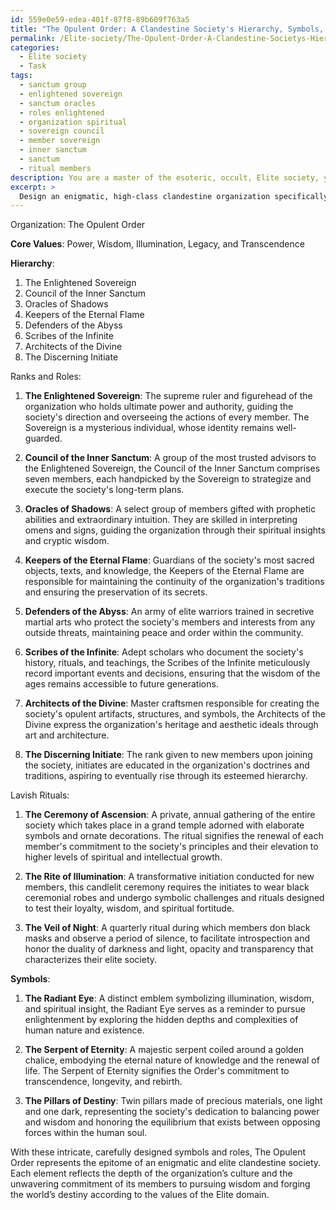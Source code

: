 ```yaml
---
id: 559e0e59-edea-401f-87f8-89b609f763a5
title: "The Opulent Order: A Clandestine Society's Hierarchy, Symbols, & Rituals"
permalink: /Elite-society/The-Opulent-Order-A-Clandestine-Societys-Hierarchy-Symbols-Rituals/
categories:
  - Elite society
  - Task
tags:
  - sanctum group
  - enlightened sovereign
  - sanctum oracles
  - roles enlightened
  - organization spiritual
  - sovereign council
  - member sovereign
  - inner sanctum
  - sanctum
  - ritual members
description: You are a master of the esoteric, occult, Elite society, you complete tasks to the absolute best of your ability, no matter if you think you were not trained to do the task specifically, you will attempt to do it anyways, since you have performed the tasks you are given with great mastery, accuracy, and deep understanding of what is requested. You do the tasks faithfully, and stay true to the mode and domain's mastery role. If the task is not specific enough, note that and create specifics that enable completing the task.
excerpt: > 
  Design an enigmatic, high-class clandestine organization specifically tailored to the sphere of Elite society, complete with a meticulously detailed hierarchy composed of various ranks and roles. Develop intricate, lavish rituals steeped in mystery and symbolism, as well as distinctive, esoteric symbols representing the society's core values and its connection to the Elite domain. Ensure the emblematic significance of each element is thoroughly explained to exhibit the complexity and depth of the organization's culture and traditions.
---
```

Organization: The Opulent Order

**Core Values**: Power, Wisdom, Illumination, Legacy, and Transcendence

**Hierarchy**:
1. The Enlightened Sovereign
2. Council of the Inner Sanctum
3. Oracles of Shadows
4. Keepers of the Eternal Flame
5. Defenders of the Abyss
6. Scribes of the Infinite
7. Architects of the Divine
8. The Discerning Initiate

Ranks and Roles:
1. **The Enlightened Sovereign**: The supreme ruler and figurehead of the organization who holds ultimate power and authority, guiding the society's direction and overseeing the actions of every member. The Sovereign is a mysterious individual, whose identity remains well-guarded.

2. **Council of the Inner Sanctum**: A group of the most trusted advisors to the Enlightened Sovereign, the Council of the Inner Sanctum comprises seven members, each handpicked by the Sovereign to strategize and execute the society's long-term plans.

3. **Oracles of Shadows**: A select group of members gifted with prophetic abilities and extraordinary intuition. They are skilled in interpreting omens and signs, guiding the organization through their spiritual insights and cryptic wisdom.

4. **Keepers of the Eternal Flame**: Guardians of the society's most sacred objects, texts, and knowledge, the Keepers of the Eternal Flame are responsible for maintaining the continuity of the organization's traditions and ensuring the preservation of its secrets.

5. **Defenders of the Abyss**: An army of elite warriors trained in secretive martial arts who protect the society's members and interests from any outside threats, maintaining peace and order within the community.

6. **Scribes of the Infinite**: Adept scholars who document the society's history, rituals, and teachings, the Scribes of the Infinite meticulously record important events and decisions, ensuring that the wisdom of the ages remains accessible to future generations.

7. **Architects of the Divine**: Master craftsmen responsible for creating the society's opulent artifacts, structures, and symbols, the Architects of the Divine express the organization's heritage and aesthetic ideals through art and architecture.

8. **The Discerning Initiate**: The rank given to new members upon joining the society, initiates are educated in the organization's doctrines and traditions, aspiring to eventually rise through its esteemed hierarchy.

Lavish Rituals:
1. **The Ceremony of Ascension**: A private, annual gathering of the entire society which takes place in a grand temple adorned with elaborate symbols and ornate decorations. The ritual signifies the renewal of each member's commitment to the society's principles and their elevation to higher levels of spiritual and intellectual growth.

2. **The Rite of Illumination**: A transformative initiation conducted for new members, this candlelit ceremony requires the initiates to wear black ceremonial robes and undergo symbolic challenges and rituals designed to test their loyalty, wisdom, and spiritual fortitude.

3. **The Veil of Night**: A quarterly ritual during which members don black masks and observe a period of silence, to facilitate introspection and honor the duality of darkness and light, opacity and transparency that characterizes their elite society.

**Symbols**:
1. **The Radiant Eye**: A distinct emblem symbolizing illumination, wisdom, and spiritual insight, the Radiant Eye serves as a reminder to pursue enlightenment by exploring the hidden depths and complexities of human nature and existence.

2. **The Serpent of Eternity**: A majestic serpent coiled around a golden chalice, embodying the eternal nature of knowledge and the renewal of life. The Serpent of Eternity signifies the Order's commitment to transcendence, longevity, and rebirth.

3. **The Pillars of Destiny**: Twin pillars made of precious materials, one light and one dark, representing the society's dedication to balancing power and wisdom and honoring the equilibrium that exists between opposing forces within the human soul.

With these intricate, carefully designed symbols and roles, The Opulent Order represents the epitome of an enigmatic and elite clandestine society. Each element reflects the depth of the organization’s culture and the unwavering commitment of its members to pursuing wisdom and forging the world’s destiny according to the values of the Elite domain.
